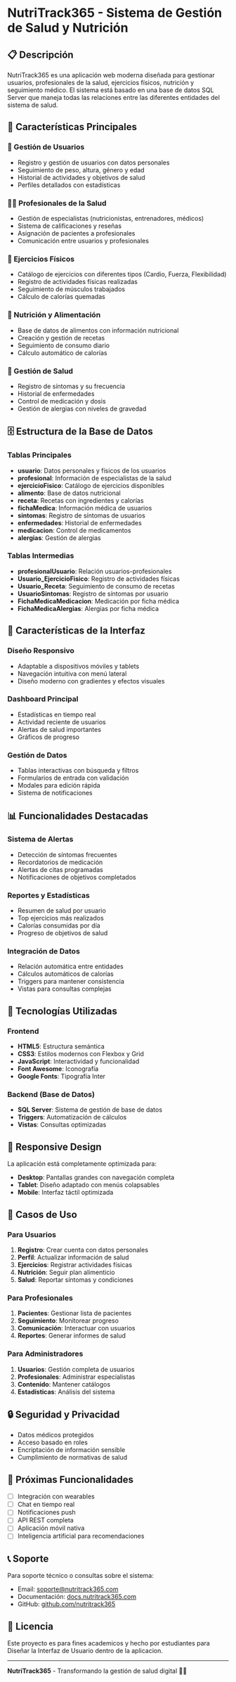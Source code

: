 # NutriTrack365 - Sistema de Gestión de Salud y Nutrición

## 📋 Descripción

NutriTrack365 es una aplicación web moderna diseñada para gestionar usuarios, profesionales de la salud, ejercicios físicos, nutrición y seguimiento médico. El sistema está basado en una base de datos SQL Server que maneja todas las relaciones entre las diferentes entidades del sistema de salud.

## 🎯 Características Principales

### 👥 Gestión de Usuarios
- Registro y gestión de usuarios con datos personales
- Seguimiento de peso, altura, género y edad
- Historial de actividades y objetivos de salud
- Perfiles detallados con estadísticas

### 👨‍⚕️ Profesionales de la Salud
- Gestión de especialistas (nutricionistas, entrenadores, médicos)
- Sistema de calificaciones y reseñas
- Asignación de pacientes a profesionales
- Comunicación entre usuarios y profesionales

### 💪 Ejercicios Físicos
- Catálogo de ejercicios con diferentes tipos (Cardio, Fuerza, Flexibilidad)
- Registro de actividades físicas realizadas
- Seguimiento de músculos trabajados
- Cálculo de calorías quemadas

### 🍎 Nutrición y Alimentación
- Base de datos de alimentos con información nutricional
- Creación y gestión de recetas
- Seguimiento de consumo diario
- Cálculo automático de calorías

### 🏥 Gestión de Salud
- Registro de síntomas y su frecuencia
- Historial de enfermedades
- Control de medicación y dosis
- Gestión de alergias con niveles de gravedad

## 🗄️ Estructura de la Base de Datos

### Tablas Principales
- **usuario**: Datos personales y físicos de los usuarios
- **profesional**: Información de especialistas de la salud
- **ejercicioFisico**: Catálogo de ejercicios disponibles
- **alimento**: Base de datos nutricional
- **receta**: Recetas con ingredientes y calorías
- **fichaMedica**: Información médica de usuarios
- **sintomas**: Registro de síntomas de usuarios
- **enfermedades**: Historial de enfermedades
- **medicacion**: Control de medicamentos
- **alergias**: Gestión de alergias

### Tablas Intermedias
- **profesionalUsuario**: Relación usuarios-profesionales
- **Usuario_EjercicioFisico**: Registro de actividades físicas
- **Usuario_Receta**: Seguimiento de consumo de recetas
- **UsuarioSintomas**: Registro de síntomas por usuario
- **FichaMedicaMedicacion**: Medicación por ficha médica
- **FichaMedicaAlergias**: Alergias por ficha médica

## 🎨 Características de la Interfaz

### Diseño Responsivo
- Adaptable a dispositivos móviles y tablets
- Navegación intuitiva con menú lateral
- Diseño moderno con gradientes y efectos visuales

### Dashboard Principal
- Estadísticas en tiempo real
- Actividad reciente de usuarios
- Alertas de salud importantes
- Gráficos de progreso

### Gestión de Datos
- Tablas interactivas con búsqueda y filtros
- Formularios de entrada con validación
- Modales para edición rápida
- Sistema de notificaciones

## 📊 Funcionalidades Destacadas

### Sistema de Alertas
- Detección de síntomas frecuentes
- Recordatorios de medicación
- Alertas de citas programadas
- Notificaciones de objetivos completados

### Reportes y Estadísticas
- Resumen de salud por usuario
- Top ejercicios más realizados
- Calorías consumidas por día
- Progreso de objetivos de salud

### Integración de Datos
- Relación automática entre entidades
- Cálculos automáticos de calorías
- Triggers para mantener consistencia
- Vistas para consultas complejas

## 🔧 Tecnologías Utilizadas

### Frontend
- **HTML5**: Estructura semántica
- **CSS3**: Estilos modernos con Flexbox y Grid
- **JavaScript**: Interactividad y funcionalidad
- **Font Awesome**: Iconografía
- **Google Fonts**: Tipografía Inter

### Backend (Base de Datos)
- **SQL Server**: Sistema de gestión de base de datos
- **Triggers**: Automatización de cálculos
- **Vistas**: Consultas optimizadas

## 📱 Responsive Design

La aplicación está completamente optimizada para:
- **Desktop**: Pantallas grandes con navegación completa
- **Tablet**: Diseño adaptado con menús colapsables
- **Mobile**: Interfaz táctil optimizada

## 🎯 Casos de Uso

### Para Usuarios
1. **Registro**: Crear cuenta con datos personales
2. **Perfil**: Actualizar información de salud
3. **Ejercicios**: Registrar actividades físicas
4. **Nutrición**: Seguir plan alimenticio
5. **Salud**: Reportar síntomas y condiciones

### Para Profesionales
1. **Pacientes**: Gestionar lista de pacientes
2. **Seguimiento**: Monitorear progreso
3. **Comunicación**: Interactuar con usuarios
4. **Reportes**: Generar informes de salud

### Para Administradores
1. **Usuarios**: Gestión completa de usuarios
2. **Profesionales**: Administrar especialistas
3. **Contenido**: Mantener catálogos
4. **Estadísticas**: Análisis del sistema

## 🔒 Seguridad y Privacidad

- Datos médicos protegidos
- Acceso basado en roles
- Encriptación de información sensible
- Cumplimiento de normativas de salud

## 🚀 Próximas Funcionalidades

- [ ] Integración con wearables
- [ ] Chat en tiempo real
- [ ] Notificaciones push
- [ ] API REST completa
- [ ] Aplicación móvil nativa
- [ ] Inteligencia artificial para recomendaciones

## 📞 Soporte

Para soporte técnico o consultas sobre el sistema:
- Email: soporte@nutritrack365.com
- Documentación: [docs.nutritrack365.com](https://docs.nutritrack365.com)
- GitHub: [github.com/nutritrack365](https://github.com/nutritrack365)

## 📄 Licencia

Este proyecto es para fines academicos y hecho por estudiantes para Diseñar la Interfaz de Usuario dentro de la aplicacion.

---

**NutriTrack365** - Transformando la gestión de salud digital 🏥💪 
